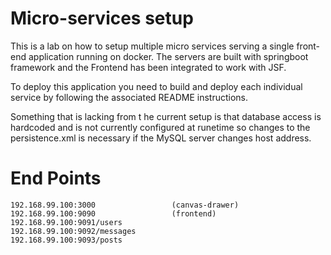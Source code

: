 # Micro-services setup 

This is a lab on how to setup multiple micro services serving a single front-end application running on docker. The servers are built with springboot framework and the Frontend has been integrated to work with JSF. 

To deploy this application you need to build and deploy each individual service by following the associated README instructions. 

Something that is lacking from t he current setup is that database access is hardcoded and is not currently configured at runetime so changes to the persistence.xml is necessary if the MySQL server changes host address. 


# End Points

	192.168.99.100:3000					(canvas-drawer)
	192.168.99.100:9090					(frontend)
	192.168.99.100:9091/users			
	192.168.99.100:9092/messages
	192.168.99.100:9093/posts